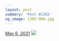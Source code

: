 ```yaml
---
layout: post
summary: 'Post #1365'
og_image: 1365-960.jpg
---
```


<p>
  <time>
    <a href="/1365">May 6, 2021</a>
  </time>
  <a href="/1365">
    <img src="{{ site.assets_url }}/1365-480.jpg" srcset="{{ site.assets_url }}/1365-240.jpg 240w, {{ site.assets_url }}/1365-480.jpg 480w, {{ site.assets_url }}/1365-720.jpg 720w, {{ site.assets_url }}/1365-960.jpg 960w" sizes="(min-width: 700px) 50vw, calc(100vw - 2rem)" />
  </a>
</p>
